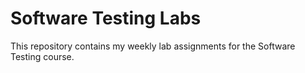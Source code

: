 # Software Testing Labs
This repository contains my weekly lab assignments for the Software Testing course.
